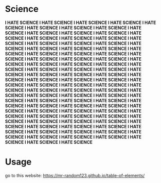 # Science<br/>
**I HATE SCIENCE I HATE SCIENCE I HATE SCIENCE I HATE SCIENCE I HATE SCIENCE I HATE SCIENCE I HATE SCIENCE I HATE SCIENCE I HATE SCIENCE I HATE SCIENCE I HATE SCIENCE I HATE SCIENCE I HATE SCIENCE I HATE SCIENCE I HATE SCIENCE I HATE SCIENCE I HATE SCIENCE I HATE SCIENCE I HATE SCIENCE I HATE SCIENCE I HATE SCIENCE I HATE SCIENCE I HATE SCIENCE I HATE SCIENCE I HATE SCIENCE I HATE SCIENCE I HATE SCIENCE I HATE SCIENCE I HATE SCIENCE I HATE SCIENCE I HATE SCIENCE I HATE SCIENCE I HATE SCIENCE I HATE SCIENCE I HATE SCIENCE I HATE SCIENCE I HATE SCIENCE I HATE SCIENCE I HATE SCIENCE I HATE SCIENCE I HATE SCIENCE I HATE SCIENCE I HATE SCIENCE I HATE SCIENCE I HATE SCIENCE I HATE SCIENCE I HATE SCIENCE I HATE SCIENCE I HATE SCIENCE I HATE SCIENCE I HATE SCIENCE I HATE SCIENCE I HATE SCIENCE I HATE SCIENCE I HATE SCIENCE I HATE SCIENCE I HATE SCIENCE I HATE SCIENCE I HATE SCIENCE I HATE SCIENCE I HATE SCIENCE I HATE SCIENCE I HATE SCIENCE I HATE SCIENCE I HATE SCIENCE I HATE SCIENCE I HATE SCIENCE I HATE SCIENCE I HATE SCIENCE I HATE SCIENCE I HATE SCIENCE I HATE SCIENCE I HATE SCIENCE I HATE SCIENCE I HATE SCIENCE I HATE SCIENCE I HATE SCIENCE I HATE SCIENCE I HATE SCIENCE I HATE SCIENCE I HATE SCIENCE I HATE SCIENCE I HATE SCIENCE I HATE SCIENCE I HATE SCIENCE I HATE SCIENCE I HATE SCIENCE I HATE SCIENCE I HATE SCIENCE I HATE SCIENCE I HATE SCIENCE I HATE SCIENCE I HATE SCIENCE I HATE SCIENCE I HATE SCIENCE**<br/>
# Usage<br/>
go to this website: https://mr-random123.github.io/table-of-elements/
